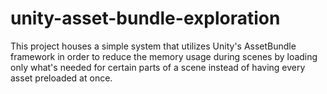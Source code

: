 # unity-asset-bundle-exploration
This project houses a simple system that utilizes Unity's AssetBundle framework in order to reduce the memory usage during scenes by loading only what's needed for certain parts of a scene instead of having every asset preloaded at once.
